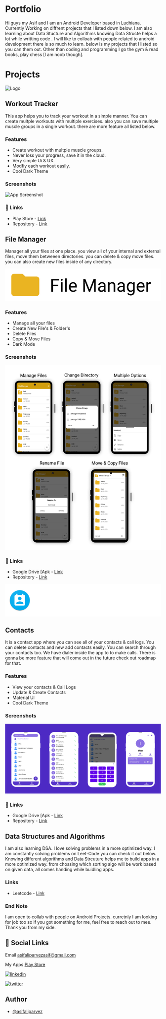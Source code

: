 # Portfolio
Hi guys my Asif and I am an Android Developer based in Ludhiana. Currently Working on diffrent projects that I listed down below. I am also learning about Data Stucture and Algorithms knowing Data Structe helps a lot while writting code . I will like to colloab with people related to android development there is so much to learn. below is my projects that I listed so you can them out. Other than coding and programming I go the gym & read books, play chess [I am noob though]. 

# Projects


![Logo](https://raw.githubusercontent.com/asifaliparvez/Jim-/main/Screenshots/Jim%20logo.png)


## Workout Tracker

This app helps you to track your workout in a simple manner. You can create multple workouts with multiple exercises. also you can save multiple muscle groups in a single workout. there are more feature all listed below.


### Features

- Create workout with multple muscle groups. 
- Never loss your progress, save it in the cloud.
- Very simple Ui & UX.
- Modfiy each workout easily. 
- Cool Dark Theme

### Screenshots

![App Screenshot](https://raw.githubusercontent.com/asifaliparvez/Jim-/main/Screenshots/Jim%20Screenshot.jpg)

### 🔗 Links
 - Play Store - [Link](https://play.google.com/store/apps/details?id=com.workout_tracker.jim)
 - Repository - [Link](https://github.com/asifaliparvez/Jim-)


## File Manager

Manager all your files at one place. you view all of your internal and external files, move them betweeen directories. you can delete & copy move files. you can also create new files inside of any directory. 


![Logo](https://github.com/asifaliparvez/File-Manager/blob/main/Screenshots/logo.png?raw=true)

### Features
- Manage all your files 
- Create New File's & Folder's
- Delete Files 
- Copy & Move Files 
- Dark Mode 


### Screenshots

![App Screenshot](https://raw.githubusercontent.com/asifaliparvez/File-Manager/main/Screenshots/app%20screenshots.jpg)

### 🔗 Links
 - Google Drive [Apk - [Link]()
 - Repository - [Link](https://github.com/asifaliparvez/File-Manager)
 


![Logo](https://raw.githubusercontent.com/asifaliparvez/Contacts/master/Screenshots/contact_app_logo.png)


## Contacts 

It is a contact app where you can see all of your contacts & call logs. You can delete contacts and new add contacts easily. You can search through your contacts too. We have dialer inside the app to to make calls.  There is gonna be more feature that will come out in the future check out roadmap for that.


### Features

- View your contacts & Call Logs 
- Update & Create Contacts
- Material UI
- Cool Dark Theme


### Screenshots

![App Screenshot](https://raw.githubusercontent.com/asifaliparvez/Contacts/master/Screenshots/contact_app_screenshot.jpg)


### 🔗 Links
 - Google Drive [Apk - [Link]()
 - Repository - [Link](https://github.com/asifaliparvez/Contacts)
 
## Data Structures and Algorithms 

I am also learning DSA. I love solving problems in a more optimized way. I am constantly solving problems  on Leet-Code you can check it out below. Knowing different algorithms and Data Strcuture helps me to build apps in a more optimized way. from chossing which sorting algo will be work based on given data,  all comes handing while buidling apps. 

### Links
- Leetcode - [Link](https://leetcode.com/asifaliparvez/)

### End Note

I am open to collab with people on Android Projects. curretnly I am looking for job too so if you got something for me, feel free to reach out to mee. Thank you from my side.

## 🔗 Social Links

Email asifaliparvezasif@gmail.com

My Apps [Play Store](https://play.google.com/store/apps/developer?id=Asif+Ali+Parvez)

[![linkedin](https://img.shields.io/badge/linkedin-0A66C2?style=for-the-badge&logo=linkedin&logoColor=white)](https://www.linkedin.com/)

[![twitter](https://img.shields.io/badge/twitter-1DA1F2?style=for-the-badge&logo=twitter&logoColor=white)](https://twitter.com/)


## Author

- [@asifaliparvez](https://github.com/asifaliparvez)



